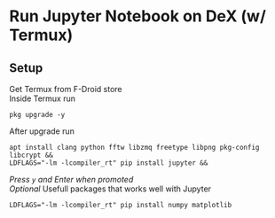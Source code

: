 # Run Jupyter Notebook on DeX (w/ Termux)

## Setup
Get Termux from F-Droid store\
Inside Termux run
```
pkg upgrade -y
```
After upgrade run 
```
apt install clang python fftw libzmq freetype libpng pkg-config libcrypt &&
LDFLAGS="-lm -lcompiler_rt" pip install jupyter &&
```
*Press `y` and Enter when promoted*\
*Optional*
Usefull packages that works well with Jupyter
```
LDFLAGS="-lm -lcompiler_rt" pip install numpy matplotlib
```

